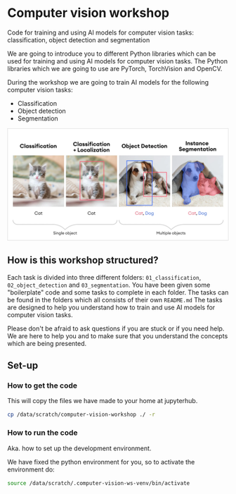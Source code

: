 # Computer vision workshop

Code for training and using AI models for computer vision tasks: classification, object detection and segmentation

We are going to introduce you to different Python libraries which can be used for training and using AI models for computer vision tasks. The Python libraries which we are going to use are PyTorch, TorchVision and OpenCV.

During the workshop we are going to train AI models for the following computer vision tasks:

- Classification
- Object detection
- Segmentation

![example-image-explaining-tasks](assets/computer_vision_tasks.png)

## How is this workshop structured?

Each task is divided into three different folders: `01_classification`, `02_object_detection` and `03_segmentation`. You have been given some "boilerplate" code and some tasks to complete in each folder. The tasks can be found in the folders which all consists of their own `README.md` The tasks are designed to help you understand how to train and use AI models for computer vision tasks.

Please don't be afraid to ask questions if you are stuck or if you need help. We are here to help you and to make sure that you understand the concepts which are being presented.

## Set-up

### How to get the code
This will copy the files we have made to your home at jupyterhub.

```bash
cp /data/scratch/computer-vision-workshop ./ -r
```

### How to run the code

Aka. how to set up the development environment.

We have fixed the python environment for you, so to activate the environment do: 

```bash
source /data/scratch/.computer-vision-ws-venv/bin/activate
```